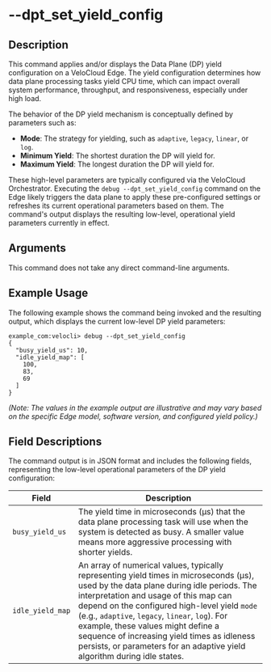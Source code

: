 # --dpt_set_yield_config

## Description
This command applies and/or displays the Data Plane (DP) yield configuration on a VeloCloud Edge. The yield configuration determines how data plane processing tasks yield CPU time, which can impact overall system performance, throughput, and responsiveness, especially under high load.

The behavior of the DP yield mechanism is conceptually defined by parameters such as:
*   **Mode**: The strategy for yielding, such as `adaptive`, `legacy`, `linear`, or `log`.
*   **Minimum Yield**: The shortest duration the DP will yield for.
*   **Maximum Yield**: The longest duration the DP will yield for.

These high-level parameters are typically configured via the VeloCloud Orchestrator. Executing the `debug --dpt_set_yield_config` command on the Edge likely triggers the data plane to apply these pre-configured settings or refreshes its current operational parameters based on them. The command's output displays the resulting low-level, operational yield parameters currently in effect.

## Arguments
This command does not take any direct command-line arguments.

## Example Usage
The following example shows the command being invoked and the resulting output, which displays the current low-level DP yield parameters:
```
example_com:velocli> debug --dpt_set_yield_config
{
  "busy_yield_us": 10,
  "idle_yield_map": [
    100,
    83,
    69
  ]
}
```
*(Note: The values in the example output are illustrative and may vary based on the specific Edge model, software version, and configured yield policy.)*

## Field Descriptions
The command output is in JSON format and includes the following fields, representing the low-level operational parameters of the DP yield configuration:

| Field           | Description                                                                                                                                                                                             |
|-----------------|---------------------------------------------------------------------------------------------------------------------------------------------------------------------------------------------------------|
| `busy_yield_us` | The yield time in microseconds (µs) that the data plane processing task will use when the system is detected as busy. A smaller value means more aggressive processing with shorter yields.                 |
| `idle_yield_map`| An array of numerical values, typically representing yield times in microseconds (µs), used by the data plane during idle periods. The interpretation and usage of this map can depend on the configured high-level yield `mode` (e.g., `adaptive`, `legacy`, `linear`, `log`). For example, these values might define a sequence of increasing yield times as idleness persists, or parameters for an adaptive yield algorithm during idle states. |